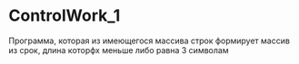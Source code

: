 # ControlWork_1
Программа, которая из имеющегося массива строк формирует массив из срок, длина которфх меньше либо равна 3 символам
